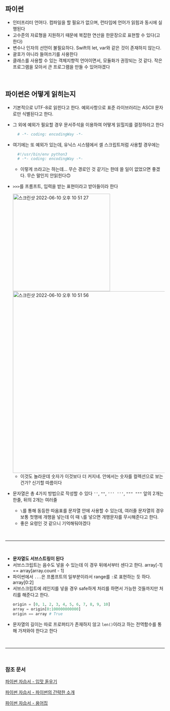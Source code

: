 ## 파이썬
* 인터프리터 언어다. 컴파일을 할 필요가 없으며, 런타임에 언어가 읽힘과 동시에 실행된다
* 고수준의 자료형을 지원하기 때문에 복잡한 연산을 한문장으로 표현할 수 있다(고 한다)
* 변수나 인자의 선언이 불필요하다. Swift의 let, var와 같은 것이 존재하지 않는다.
* 괄호가 아니라 들여쓰기를 사용한다
* 클래스를 사용할 수 있는 객체지향적 언어이면서, 모듈화가 권장되는 것 같다. 작은 프로그램을 모아서 큰 프로그램을 만들 수 있어야겠다

<br>

## 파이썬은 어떻게 읽히는지
* 기본적으로 UTF-8로 읽힌다고 한다. 예외사항으로 표준 라이브러리는 ASCII 문자로만 식별된다고 한다.
* 그 외에 예외가 필요할 경우 문서주석을 이용하여 어떻게 읽힐지를 결정하라고 한다
  ```python
    # -*- coding: encodingWay -*-
  ```
* 여기에는 또 예외가 있는데, 유닉스 시스템에서 셀 스크립트처럼 사용할 경우에는
  ```python
    #!/usr/bin/env python3
    # -*- coding: encodingWay -*-
  ```
  * 이렇게 쓰라고는 하는데... 무슨 경로인 것 같기는 한데 쓸 일이 없었으면 좋겠다. 무슨 말인지 안읽힌다🙃

* `>>>`를 프롬프트, 입력을 받는 표현이라고 받아들이라 한다

  <img width="307" alt="스크린샷 2022-06-10 오후 10 51 27" src="https://user-images.githubusercontent.com/83933153/173080407-31dff858-5b0b-40a6-b910-ace9650e77ad.png"> 
  <img width="572" alt="스크린샷 2022-06-10 오후 10 51 56" src="https://user-images.githubusercontent.com/83933153/173080494-10922768-7512-47fc-8ad0-5731ba4aa1f8.png">

  * 이것도 놀라운데 숫자가 이것보다 더 커지네. 안에서는 숫자를 컬렉션으로 보는 건가? 신기할 따름이다
  
* 문자열은 총 4가지 방법으로 작성할 수 있다 `''`, `""`, `''' '''`, `""" """` 앞의 2개는 한줄, 뒤의 2개는 여러줄
  * `\`를 통해 동등한 따옴표를 문자열 안에 사용할 수 있는데, 여러줄 문자열의 경우 보통 첫행에 개행을 넣는데 이 때 `\`를 넣으면 개행문자를 무시해준다고 한다.
  * 좋은 요령인 것 같으니 기억해둬야겠다


<br>

---

<br>

* __문자열도 서브스트링이 된다__
* 서브스크립트는 음수도 넣을 수 있는데 이 경우 뒤에서부터 센다고 한다. array[-1] == array[array.count - 1]
* 파이썬에서 `...`은 프롬프트의 일부분이라서 range를 `:`로 표현하는 듯 하다. array[0:2]
* 서브스크립트에 레인지를 넣을 경우 safe하게 처리를 하면서 가능한 것들까지만 처리를 해준다고 한다.
  ```python
  origin = [0, 1, 2, 3, 4, 5, 6, 7, 8, 9, 10]
  array = origin[0:100000000000]
  origin == array # True
  ```
* 문자열의 길이는 따로 프로퍼티가 존재하지 않고 `len()`이라고 하는 전역함수를 통해 가져와야 한다고 한다

<br>

---

<br>


### 참조 문서
[파이썬 자습서 - 입맛 돋우기](https://docs.python.org/ko/3/tutorial/appetite.html)

[파이썬 자습서 - 파이썬의 간략한 소개](https://docs.python.org/ko/3/tutorial/introduction.html)

[파이썬 자습서 - 용어집](https://docs.python.org/ko/3/glossary.html#term)
